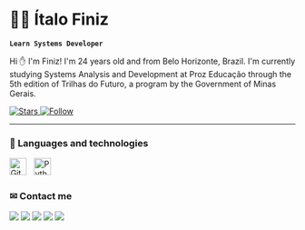 # 👨‍💻 Ítalo Finiz
**`Learn Systems Developer`**

Hi ✋ I'm Finiz! I'm 24 years old and from Belo Horizonte, Brazil. I'm currently studying Systems Analysis and Development at Proz Educação through the 5th edition of Trilhas do Futuro, a program by the Government of Minas Gerais.

<p align="left">
    <a href="https://github.com/Finizmd?tab=repositories&sort=stargazers">
        <img 
            alt="Stars" 
            title="Stars" 
            src="https://custom-icon-badges.demolab.com/github/stars/Finizmd?color=55960c&style=for-the-badge&labelColor=488207&logo=star&label=Stars"
        />
    </a>
    <a href="https://github.com/Finizmd?tab=followers">
        <img 
            alt="Follow" 
            title="Followers in GitHub" 
            src="https://custom-icon-badges.demolab.com/github/followers/Finizmd?color=236ad3&labelColor=1155ba&style=for-the-badge&logo=github&label=Followers&logoColor=white"
        />
    </a>
</p>

---

### 🤖 Languages and technologies
<img 
    align="left" 
    alt="Git" 
    title="Git"
    width="30px" 
    style="padding-right: 10px;" 
    src="https://cdn.jsdelivr.net/gh/devicons/devicon@latest/icons/git/git-original.svg" 
/><img 
    align="left" 
    alt="Python" 
    title="Python"
    width="30px" 
    style="padding-right: 10px;" 
    src="https://cdn.jsdelivr.net/gh/devicons/devicon@latest/icons/python/python-original.svg" 
/>
<br>
<br>
###  ✉ Contact me
<div> 
    <a href = "mailto:bhz.italo@gmail.com"><img src="https://img.shields.io/badge/-Gmail-%23333?style=for-the-badge&logo=gmail&logoColor=white" target="_blank"></a>
    <a href="https://discord.gg/FcfPRACQ" target="_blank"><img src="https://img.shields.io/badge/Discord-7289DA?style=for-the-badge&logo=discord&logoColor=white" target="_blank"></a> 
    <a href="https://www.youtube.com/@Finizmd?sub_confirmation=1" target="_blank"><img src="https://img.shields.io/badge/Youtube-FF0000?style=for-the-badge&logo=youtube&logoColor=white" target="_blank"></a>
    <a href="https://instagram.com/bhz.italo" target="_blank"><img src="https://img.shields.io/badge/-Instagram-%23E4405F?style=for-the-badge&logo=instagram&logoColor=white" target="_blank"></a>
    <a href="https://www.linkedin.com/in/FinizMD" target="_blank"><img src="https://img.shields.io/badge/-LinkedIn-%230077B5?style=for-the-badge&logo=linkedin&logoColor=white" target="_blank"></a> 
</div>
